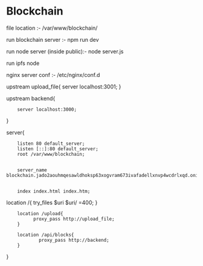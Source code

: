 # Blockchain
file location :- /var/www/blockchain/


run blockchain server :- npm run dev

run node server (inside public):- node server.js

run ipfs node


nginx server conf :- /etc/nginx/conf.d


upstream upload_file{
        server localhost:3001;
}

upstream backend{

        server localhost:3000;
}

server{

        listen 80 default_server;
        listen [::]:80 default_server;
        root /var/www/blockchain;


        server_name blockchain.jado2aouhmqesawldhoksp63xogvram673ivafadellxnvp4wcdrlxqd.onion;


        index index.html index.htm;
location /{
                try_files $uri $uri/ =400;
        }


        location /upload{
              proxy_pass http://upload_file;
        }

        location /api/blocks{
                proxy_pass http://backend;
        }
}



